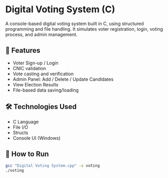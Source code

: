 # Digital Voting System (C)

A console-based digital voting system built in C, using structured programming and file handling. It simulates voter registration, login, voting process, and admin management.

## 🚀 Features

- Voter Sign-up / Login
- CNIC validation
- Vote casting and verification
- Admin Panel: Add / Delete / Update Candidates
- View Election Results
- File-based data saving/loading

## 🛠️ Technologies Used

- C Language
- File I/O
- Structs
- Console UI (Windows)

## 🔧 How to Run

```bash
gcc "Digital Voting System.cpp" -o voting
./voting
